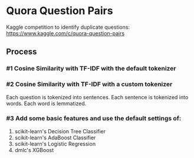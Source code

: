 # Quora Question Pairs
Kaggle competition to identify duplicate questions: https://www.kaggle.com/c/quora-question-pairs

## Process
### #1 Cosine Similarity with TF-IDF with the default tokenizer
### #2 Cosine Similarity with TF-IDF with a custom tokenizer
Each question is tokenized into sentences. Each sentence is tokenized into words. Each word is lemmatized.
### #3 Add some basic features and use the default settings of:
1. scikit-learn's Decision Tree Classifier
2. scikit-learn's AdaBoost Classifier
3. scikit-learn's Logistic Regression
4. dmlc's XGBoost

